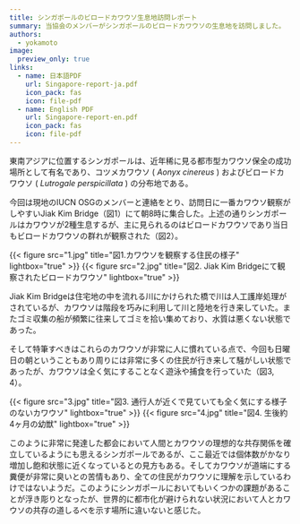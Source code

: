 ```yaml
---
title: シンガポールのビロードカワウソ生息地訪問レポート
summary: 当協会のメンバーがシンガポールのビロードカワウソの生息地を訪問しました。
authors:
  - yokamoto
image:
  preview_only: true 
links:
  - name: 日本語PDF
    url: Singapore-report-ja.pdf
    icon_pack: fas
    icon: file-pdf
  - name: English PDF
    url: Singapore-report-en.pdf
    icon_pack: fas
    icon: file-pdf
---
```

東南アジアに位置するシンガポールは、近年稀に見る都市型カワウソ保全の成功場所として有名であり、コツメカワウソ ( *Aonyx cinereus* ) およびビロードカワウソ ( *Lutrogale perspicillata* ) の分布地である。

今回は現地のIUCN OSGのメンバーと連絡をとり、訪問日に一番カワウソ観察がしやすいJiak Kim Bridge（図1）にて朝8時に集合した。上述の通りシンガポールはカワウソが2種生息するが、主に見られるのはビロードカワウソであり当日もビロードカワウソの群れが観察された（図2）。

{{< figure src="1.jpg" title="図1.カワウソを観察する住民の様子" lightbox="true" >}}
{{< figure src="2.jpg" title="図2. Jiak Kim Bridgeにて観察されたビロードカワウソ" lightbox="true" >}}

Jiak Kim Bridgeは住宅地の中を流れる川にかけられた橋で川は人工護岸処理がされているが、カワウソは階段を巧みに利用して川と陸地を行き来していた。またゴミ収集の船が頻繁に往来してゴミを拾い集めており、水質は悪くない状態であった。

そして特筆すべきはこれらのカワウソが非常に人に慣れている点で、今回も日曜日の朝ということもあり周りには非常に多くの住民が行き来して騒がしい状態であったが、カワウソは全く気にすることなく遊泳や捕食を行っていた（図3, 4）。

{{< figure src="3.jpg" title="図3. 通行人が近くで見ていても全く気にする様子のないカワウソ" lightbox="true" >}}
{{< figure src="4.jpg" title="図4. 生後約4ヶ月の幼獣" lightbox="true" >}}

このように非常に発達した都会において人間とカワウソの理想的な共存関係を確立しているようにも思えるシンガポールであるが、ここ最近では個体数がかなり増加し飽和状態に近くなっているとの見方もある。そしてカワウソが道端にする糞便が非常に臭いとの苦情もあり、全ての住民がカワウソに理解を示しているわけではないようだ。このようにシンガポールにおいてもいくつかの課題があることが浮き彫りとなったが、世界的に都市化が避けられない状況において人とカワウソの共存の道しるべを示す場所に違いないと感じた。

